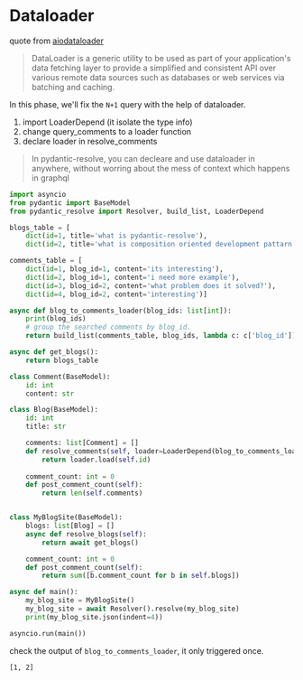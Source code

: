 # Dataloader

quote from [aiodataloader](https://github.com/syrusakbary/aiodataloader)

> DataLoader is a generic utility to be used as part of your application's data fetching layer to provide a simplified and consistent API over various remote data sources such as databases or web services via batching and caching.

In this phase, we'll fix the `N+1` query with the help of dataloader.

1. import LoaderDepend (it isolate the type info)
2. change query_comments to a loader function
3. declare loader in resolve_comments

> In pydantic-resolve, you can decleare and use dataloader in anywhere, without worring about the mess of context which happens in graphql

```python linenums="1" hl_lines="3 15-18 32-33"
import asyncio
from pydantic import BaseModel
from pydantic_resolve import Resolver, build_list, LoaderDepend

blogs_table = [
    dict(id=1, title='what is pydantic-resolve'),
    dict(id=2, title='what is composition oriented development pattarn')]

comments_table = [
    dict(id=1, blog_id=1, content='its interesting'),
    dict(id=2, blog_id=1, content='i need more example'),
    dict(id=3, blog_id=2, content='what problem does it solved?'),
    dict(id=4, blog_id=2, content='interesting')]

async def blog_to_comments_loader(blog_ids: list[int]):
    print(blog_ids)
    # group the searched comments by blog_id.
    return build_list(comments_table, blog_ids, lambda c: c['blog_id'])

async def get_blogs():
    return blogs_table

class Comment(BaseModel):
    id: int
    content: str

class Blog(BaseModel):
    id: int
    title: str

    comments: list[Comment] = []
    def resolve_comments(self, loader=LoaderDepend(blog_to_comments_loader)):
        return loader.load(self.id)
    
    comment_count: int = 0
    def post_comment_count(self):
        return len(self.comments)


class MyBlogSite(BaseModel):
    blogs: list[Blog] = []
    async def resolve_blogs(self):
        return await get_blogs()

    comment_count: int = 0
    def post_comment_count(self):
        return sum([b.comment_count for b in self.blogs])

async def main():
    my_blog_site = MyBlogSite()
    my_blog_site = await Resolver().resolve(my_blog_site)
    print(my_blog_site.json(indent=4))

asyncio.run(main())
```

check the output of `blog_to_comments_loader`, it only triggered once.

```shell
[1, 2]
```
